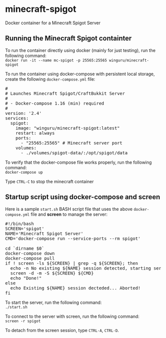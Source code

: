 # minecraft-spigot
Docker container for a Minecraft Spigot Server

## Running the Minecraft Spigot containter

To run the container directly using docker (mainly for just testing), run the following command:</br>
`docker run -it --name mc-spigot -p 25565:25565 winguru/minecraft-spigot`

To run the container using docker-compose with persistent local storage, create the following `docker-compose.yml` file:
<pre>
#
# Launches Minecraft Spigot/CraftBukkit Server
#
# - Docker-compose 1.16 (min) required
#
version: '2.4'
services:
  spigot:
    image: "winguru/minecraft-spigot:latest"
    restart: always
    ports:
      - "25565:25565" # Minecraft server port
    volumes:
      - ./volumes/spigot-data/:/opt/spigot/data
</pre>

To verify that the docker-compose file works properly, run the following command:</br>
`docker-compose up`</br>

Type `CTRL-C` to stop the minecraft container</br>

## Startup script using docker-compose and screen
Here is a sample `start.sh` BASH script file that uses the above `docker-compose.yml` file and **screen** to manage the server:
<pre>
#!/bin/bash
SCREEN='spigot'
NAME='Minecraft Spigot Server'
CMD='docker-compose run --service-ports --rm spigot'

cd `dirname $0`
docker-compose down
docker-compose pull
if ! screen -ls ${SCREEN} | grep -q ${SCREEN}; then
  echo -n No existing ${NAME} session detected, starting server...
  screen -d -m -S ${SCREEN} ${CMD}
  echo "Done!"
else
  echo Existing ${NAME} session decteded... Aborted!
fi
</pre>
To start the server, run the following command:</br>
`./start.sh`</br>

To connect to the server with screen, run the following command:</br>
`screen -r spigot`

To detach from the screen session, type `CTRL-A`, `CTRL-D`.
